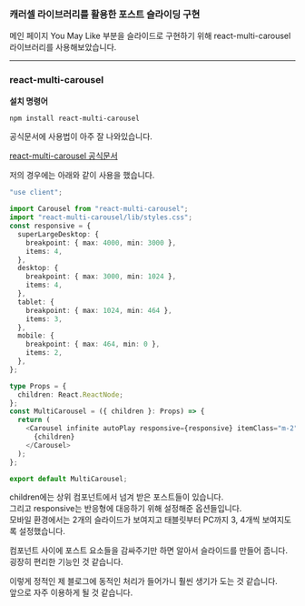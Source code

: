 ### 캐러셀 라이브러리를 활용한 포스트 슬라이딩 구현

메인 페이지 You May Like 부분을 슬라이드로 구현하기 위해 react-multi-carousel 라이브러리를 사용해보았습니다.

---

### react-multi-carousel

**설치 명령어**

```txt
npm install react-multi-carousel
```

공식문서에 사용법이 아주 잘 나와있습니다.

[react-multi-carousel 공식문서](https://www.npmjs.com/package/react-multi-carousel)

저의 경우에는 아래와 같이 사용을 했습니다.

```ts
"use client";

import Carousel from "react-multi-carousel";
import "react-multi-carousel/lib/styles.css";
const responsive = {
  superLargeDesktop: {
    breakpoint: { max: 4000, min: 3000 },
    items: 4,
  },
  desktop: {
    breakpoint: { max: 3000, min: 1024 },
    items: 4,
  },
  tablet: {
    breakpoint: { max: 1024, min: 464 },
    items: 3,
  },
  mobile: {
    breakpoint: { max: 464, min: 0 },
    items: 2,
  },
};

type Props = {
  children: React.ReactNode;
};
const MultiCarousel = ({ children }: Props) => {
  return (
    <Carousel infinite autoPlay responsive={responsive} itemClass="m-2">
      {children}
    </Carousel>
  );
};

export default MultiCarousel;
```

children에는 상위 컴포넌트에서 넘겨 받은 포스트들이 있습니다.  
그리고 responsive는 반응형에 대응하기 위해 설정해준 옵션들입니다.  
모바일 환경에서는 2개의 슬라이드가 보여지고 태블릿부터 PC까지 3, 4개씩 보여지도록 설정했습니다.

<Carousel> 컴포넌트 사이에 포스트 요소들을 감싸주기만 하면 알아서 슬라이드를 만들어 줍니다.  
굉장히 편리한 기능인 것 같습니다.

이렇게 정적인 제 블로그에 동적인 처리가 들어가니 훨씬 생기가 도는 것 같습니다.  
앞으로 자주 이용하게 될 것 같습니다.
